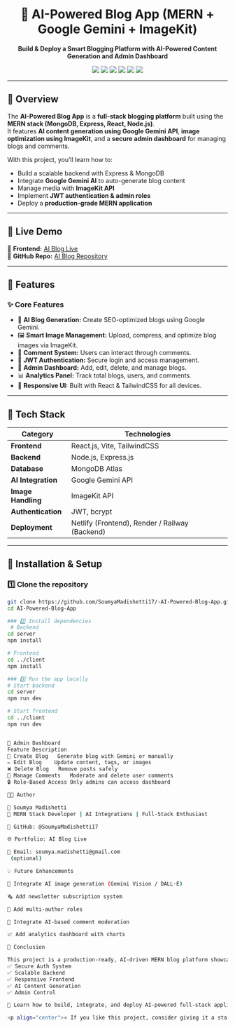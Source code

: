 <!-- Banner -->
<h1 align="center">🧠 AI-Powered Blog App (MERN + Google Gemini + ImageKit)</h1>

<p align="center">
  <b>Build & Deploy a Smart Blogging Platform with AI-Powered Content Generation and Admin Dashboard</b>
</p>

<p align="center">
  <img src="https://img.shields.io/badge/MongoDB-%2347A248.svg?style=for-the-badge&logo=mongodb&logoColor=white" />
  <img src="https://img.shields.io/badge/Express.js-%23000000.svg?style=for-the-badge&logo=express&logoColor=white" />
  <img src="https://img.shields.io/badge/React-%2361DAFB.svg?style=for-the-badge&logo=react&logoColor=black" />
  <img src="https://img.shields.io/badge/Node.js-%23339933.svg?style=for-the-badge&logo=node.js&logoColor=white" />
  <img src="https://img.shields.io/badge/Google%20Gemini-%234285F4.svg?style=for-the-badge&logo=google&logoColor=white" />
  <img src="https://img.shields.io/badge/ImageKit-%230066FF.svg?style=for-the-badge&logo=imagekit&logoColor=white" />
</p>

---

## 🚀 Overview

The **AI-Powered Blog App** is a **full-stack blogging platform** built using the **MERN stack (MongoDB, Express, React, Node.js)**.  
It features **AI content generation using Google Gemini API**, **image optimization using ImageKit**, and a **secure admin dashboard** for managing blogs and comments.  

With this project, you’ll learn how to:
- Build a scalable backend with Express & MongoDB
- Integrate **Google Gemini AI** to auto-generate blog content
- Manage media with **ImageKit API**
- Implement **JWT authentication & admin roles**
- Deploy a **production-grade MERN application**

---

## 🌟 Live Demo

🔗 **Frontend:** [AI Blog Live](https://dynamic-concha-7f7b09.netlify.app/)  
🔗 **GitHub Repo:** [AI Blog Repository](https://github.com/SoumyaMadishetti17/-AI-Powered-Blog-App.git)

---

## 🧩 Features

### ✨ Core Features
- 🧠 **AI Blog Generation:** Create SEO-optimized blogs using Google Gemini.
- 🖼️ **Smart Image Management:** Upload, compress, and optimize blog images via ImageKit.
- 🧾 **Comment System:** Users can interact through comments.
- 🔐 **JWT Authentication:** Secure login and access management.
- 🧰 **Admin Dashboard:** Add, edit, delete, and manage blogs.
- 📊 **Analytics Panel:** Track total blogs, users, and comments.
- 📱 **Responsive UI:** Built with React & TailwindCSS for all devices.

---

## 🧠 Tech Stack

| Category | Technologies |
|-----------|---------------|
| **Frontend** | React.js, Vite, TailwindCSS |
| **Backend** | Node.js, Express.js |
| **Database** | MongoDB Atlas |
| **AI Integration** | Google Gemini API |
| **Image Handling** | ImageKit API |
| **Authentication** | JWT, bcrypt |
| **Deployment** | Netlify (Frontend), Render / Railway (Backend) |

---

## 🧰 Installation & Setup

### 1️⃣ Clone the repository
```bash
git clone https://github.com/SoumyaMadishetti17/-AI-Powered-Blog-App.git
cd AI-Powered-Blog-App

### 2️⃣ Install dependencies
 # Backend
cd server
npm install

# Frontend
cd ../client
npm install

### 3️⃣ Run the app locally
# Start backend
cd server
npm run dev

# Start frontend
cd ../client
npm run dev


🔐 Admin Dashboard
Feature	Description
📝 Create Blog	Generate blog with Gemini or manually
✏️ Edit Blog	Update content, tags, or images
❌ Delete Blog	Remove posts safely
💬 Manage Comments	Moderate and delete user comments
🔒 Role-Based Access	Only admins can access dashboard

🧑‍💻 Author

👤 Soumya Madishetti
💼 MERN Stack Developer | AI Integrations | Full-Stack Enthusiast

📂 GitHub: @SoumyaMadishetti17

🌐 Portfolio: AI Blog Live

📧 Email: soumya.madishetti@gmail.com
 (optional)

💡 Future Enhancements

🧠 Integrate AI image generation (Gemini Vision / DALL·E)

🗞️ Add newsletter subscription system

👥 Add multi-author roles

💬 Integrate AI-based comment moderation

📈 Add analytics dashboard with charts

🏁 Conclusion

This project is a production-ready, AI-driven MERN blog platform showcasing:
✅ Secure Auth System
✅ Scalable Backend
✅ Responsive Frontend
✅ AI Content Generation
✅ Admin Control

🚀 Learn how to build, integrate, and deploy AI-powered full-stack applications with Google Gemini, ImageKit, and the MERN stack — from scratch to production!

<p align="center">⭐ If you like this project, consider giving it a star on GitHub! ⭐</p> 
